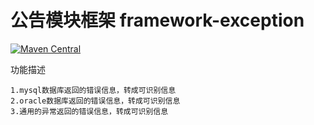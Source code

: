 # 公告模块框架 framework-exception
[![Maven Central](https://maven-badges.herokuapp.com/maven-central/com.github.fartherp/framework-exception/badge.svg)](https://maven-badges.herokuapp.com/maven-central/com.github.fartherp/framework-exception/)

功能描述

```
1.mysql数据库返回的错误信息，转成可识别信息
2.oracle数据库返回的错误信息，转成可识别信息
3.通用的异常返回的错误信息，转成可识别信息
```